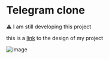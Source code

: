 # Telegram clone

⚠️ I am still developing this project

this is a [link](https://dribbble.com/shots/14719274-Telegram-Desktop-macOS-Big-Sur-redesign) to the design of my project

![image](https://github.com/vladyslav-soltanovskyi/telegram-clone/assets/91286167/f8ff85cf-7ef8-4c12-9082-ec528c474911)
